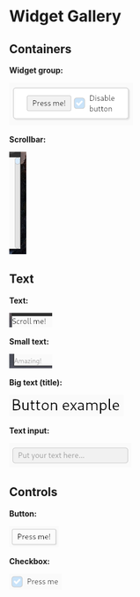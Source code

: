 # Widget Gallery

## Containers

**Widget group:**

![](assets/doc/widget_group.png)

**Scrollbar:**

![](assets/doc/scrollable.png)

## Text

**Text:**

![](assets/doc/text.png)

**Small text:**

![](assets/doc/text_small.png)

**Big text (title):**

![](assets/doc/title_text.png)

**Text input:**

![](assets/doc/text_input.png)

## Controls

**Button:**

![](assets/doc/button.png)

**Checkbox:**

![](assets/doc/checkbox.png)
